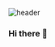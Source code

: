 ![header](https://capsule-render.vercel.app/api?type=waving&color=8EFB8E&height=300&section=header&text=Jin%20Gwang&fontSize=90)

### Hi there 👋

<!--
**sandeman96/sandeman96** is a ✨ _special_ ✨ repository because its `README.md` (this file) appears on your GitHub profile.

Here are some ideas to get you started:

- 🔭 I’m currently working on ...
- 🌱 I’m currently learning ...
- 👯 I’m looking to collaborate on ...
- 🤔 I’m looking for help with ...
- 💬 Ask me about ...
- 📫 How to reach me: ...
- 😄 Pronouns: ...
- ⚡ Fun fact: ...
-->


